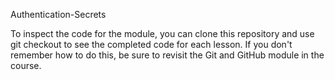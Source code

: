 Authentication-Secrets

To inspect the code for the module, you can clone this repository and use git checkout to see the completed code for each lesson. If you don't remember how to do this, be sure to revisit the Git and GitHub module in the course.
